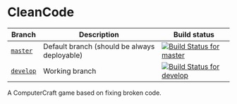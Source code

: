 # CleanCode

 Branch | Description | Build status
--------|-------------|-------------
[`master`](https://github.com/viluon/CleanCode/tree/master) | Default branch (should be always deployable) | [![Build Status for master](https://travis-ci.org/viluon/CleanCode.svg?branch=master)](https://travis-ci.org/viluon/CleanCode)
[`develop`](https://github.com/viluon/CleanCode/tree/develop) | Working branch | [![Build Status for develop](https://travis-ci.org/viluon/CleanCode.svg?branch=develop)](https://travis-ci.org/viluon/CleanCode)

A ComputerCraft game based on fixing broken code.
